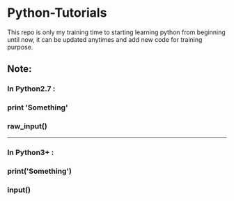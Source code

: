 # Python-Tutorials
This repo is only my training time to starting learning python from beginning until now, it can be updated anytimes and add new code for training purpose.

## Note:
### In Python2.7 :
###  print 'Something'
### raw_input()

************************

### In Python3+ : 
### print('Something')
### input()